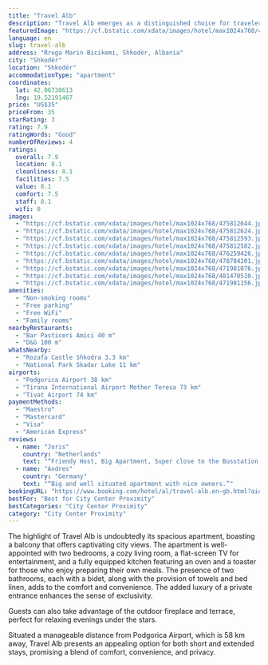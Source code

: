 ```yaml
---
title: "Travel Alb"
description: "Travel Alb emerges as a distinguished choice for travelers seeking comfort and convenience in Shkodër, located just 49 km from the Port of Bar."
featuredImage: "https://cf.bstatic.com/xdata/images/hotel/max1024x768/475812644.jpg?k=ba3a463868516d39747f54b17542b48fa558fe1f6e2c1f3b671d2207bdae5073&o=&hp=1"
language: en
slug: travel-alb
address: "Rruga Marin Bicikemi, Shkodër, Albania"
city: "Shkodër"
location: "Shkodër"
accommodationType: "apartment"
coordinates:
  lat: 42.06730613
  lng: 19.52191467
price: "US$35"
priceFrom: 35
starRating: 3
rating: 7.9
ratingWords: "Good"
numberOfReviews: 4
ratings:
  overall: 7.9
  location: 8.1
  cleanliness: 8.1
  facilities: 7.5
  value: 8.1
  comfort: 7.5
  staff: 8.1
  wifi: 0
images:
  - "https://cf.bstatic.com/xdata/images/hotel/max1024x768/475812644.jpg?k=ba3a463868516d39747f54b17542b48fa558fe1f6e2c1f3b671d2207bdae5073&o=&hp=1"
  - "https://cf.bstatic.com/xdata/images/hotel/max1024x768/475812624.jpg?k=164112d90b016c9bfcced29f5c9958ae9ebacd6151d7b2078340efb1b4fa4e50&o=&hp=1"
  - "https://cf.bstatic.com/xdata/images/hotel/max1024x768/475812593.jpg?k=017845d70f698436e3208923619a0a74eaf6e0139c331e1fe713a71101bd63af&o=&hp=1"
  - "https://cf.bstatic.com/xdata/images/hotel/max1024x768/475812582.jpg?k=73d5ace8d5634d0e98380d1eed1202d3c804451e064abe8067be8dddc41959f9&o=&hp=1"
  - "https://cf.bstatic.com/xdata/images/hotel/max1024x768/476259426.jpg?k=8eafb2079c70ef1ede826019e26640ebeb397403ffd564c1c787a993eb27cd91&o=&hp=1"
  - "https://cf.bstatic.com/xdata/images/hotel/max1024x768/478784201.jpg?k=f73859ffe960338e43ba347f452d59b628c034dfd563645cccd13734585577d0&o=&hp=1"
  - "https://cf.bstatic.com/xdata/images/hotel/max1024x768/471981076.jpg?k=bea8f781c13206389d982f8b71f1812dcdf6529229ead39ae62e41d547f304ff&o=&hp=1"
  - "https://cf.bstatic.com/xdata/images/hotel/max1024x768/481470510.jpg?k=8ea844209021e92701111699378a7db789ab3b8e793ef18106ee85c9003d001c&o=&hp=1"
  - "https://cf.bstatic.com/xdata/images/hotel/max1024x768/471981156.jpg?k=feb4400496b6c0f096a1de0801fa195bb5f67c2cf62e59ba4f463aa3b48ae720&o=&hp=1"
amenities:
  - "Non-smoking rooms"
  - "Free parking"
  - "Free WiFi"
  - "Family rooms"
nearbyRestaurants:
  - "Bar Pasticeri Amici 40 m"
  - "D&G 100 m"
whatsNearby:
  - "Rozafa Castle Shkodra 3.3 km"
  - "National Park Skadar Lake 11 km"
airports:
  - "Podgorica Airport 38 km"
  - "Tirana International Airport Mother Teresa 73 km"
  - "Tivat Airport 74 km"
paymentMethods:
  - "Maestro"
  - "Mastercard"
  - "Visa"
  - "American Express"
reviews:
  - name: "Joris"
    country: "Netherlands"
    text: "“Friendy Host, Big Apartment, Super close to the Busstation in Tirana. Defenitly recommend!”"
  - name: "Andres"
    country: "Germany"
    text: "“Big and well situated apartment with nice owners.”"
bookingURL: "https://www.booking.com/hotel/al/travel-alb.en-gb.html?aid=8035640"
bestFor: "Best for City Center Proximity"
bestCategories: "City Center Proximity"
category: "City Center Proximity"
---
```


The highlight of Travel Alb is undoubtedly its spacious apartment, boasting a balcony that offers captivating city views. The apartment is well-appointed with two bedrooms, a cozy living room, a flat-screen TV for entertainment, and a fully equipped kitchen featuring an oven and a toaster for those who enjoy preparing their own meals. The presence of two bathrooms, each with a bidet, along with the provision of towels and bed linen, adds to the comfort and convenience. The added luxury of a private entrance enhances the sense of exclusivity.

Guests can also take advantage of the outdoor fireplace and terrace, perfect for relaxing evenings under the stars.

Situated a manageable distance from Podgorica Airport, which is 58 km away, Travel Alb presents an appealing option for both short and extended stays, promising a blend of comfort, convenience, and privacy.